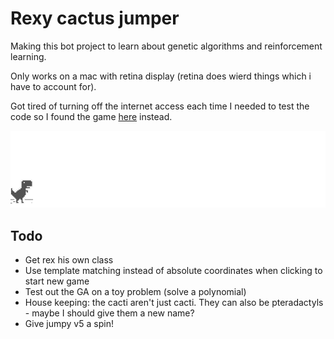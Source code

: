 # Rexy cactus jumper
Making this bot project to learn about genetic algorithms and reinforcement learning.

Only works on a mac with retina display (retina does wierd things which i have to account for).

Got tired of turning off the internet access each time I needed to test the code so I found the game [here](https://www.trex-game.skipser.com/) instead.

![one jumpy boi](assets/screenshot.gif)

## Todo
- Get rex his own class
- Use template matching instead of absolute coordinates when clicking to start new game
- Test out the GA on a toy problem (solve a polynomial)
- House keeping: the cacti aren't just cacti. They can also be pteradactyls - maybe I should give them a new name?
- Give jumpy v5 a spin!
